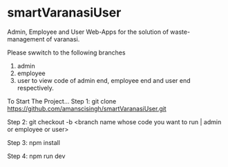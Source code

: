 # smartVaranasiUser
Admin, Employee and User Web-Apps for the solution of waste-management of varanasi.

Please swwitch to the following branches
1. admin
2. employee
3. user
to view code of admin end, employee end and user end respectively.

To Start The Project...
Step 1: git clone https://github.com/amanscisingh/smartVaranasiUser.git

Step 2: git checkout -b <branch name whose code you want to run | admin or employee or user>

Step 3: npm install

Step 4: npm run dev
